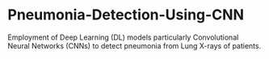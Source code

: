 # Pneumonia-Detection-Using-CNN
Employment of Deep Learning (DL) models particularly Convolutional Neural Networks (CNNs) to detect pneumonia from Lung X-rays of patients.
